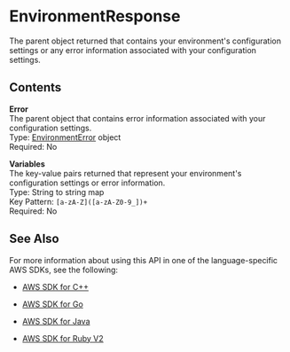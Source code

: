 # EnvironmentResponse<a name="API_EnvironmentResponse"></a>

The parent object returned that contains your environment's configuration settings or any error information associated with your configuration settings\.

## Contents<a name="API_EnvironmentResponse_Contents"></a>

 **Error**   
The parent object that contains error information associated with your configuration settings\.  
Type: [EnvironmentError](API_EnvironmentError.md) object  
Required: No

 **Variables**   
The key\-value pairs returned that represent your environment's configuration settings or error information\.  
Type: String to string map  
Key Pattern: `[a-zA-Z]([a-zA-Z0-9_])+`   
Required: No

## See Also<a name="API_EnvironmentResponse_SeeAlso"></a>

For more information about using this API in one of the language\-specific AWS SDKs, see the following:

+  [AWS SDK for C\+\+](http://docs.aws.amazon.com/goto/SdkForCpp/lambda-2015-03-31/EnvironmentResponse) 

+  [AWS SDK for Go](http://docs.aws.amazon.com/goto/SdkForGoV1/lambda-2015-03-31/EnvironmentResponse) 

+  [AWS SDK for Java](http://docs.aws.amazon.com/goto/SdkForJava/lambda-2015-03-31/EnvironmentResponse) 

+  [AWS SDK for Ruby V2](http://docs.aws.amazon.com/goto/SdkForRubyV2/lambda-2015-03-31/EnvironmentResponse) 